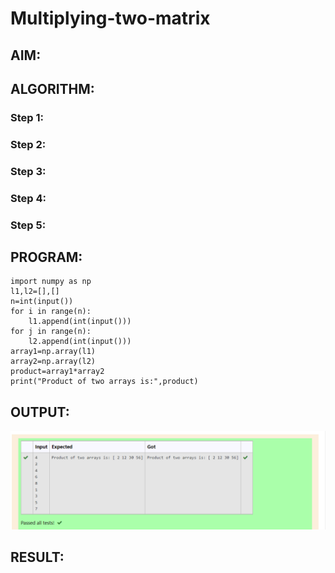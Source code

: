 # Multiplying-two-matrix

## AIM:

## ALGORITHM:

### Step 1:
### Step 2:
### Step 3:
### Step 4:
### Step 5:

## PROGRAM:
```
import numpy as np
l1,l2=[],[]
n=int(input())
for i in range(n):
    l1.append(int(input()))
for j in range(n):
    l2.append(int(input()))
array1=np.array(l1)
array2=np.array(l2)
product=array1*array2
print("Product of two arrays is:",product)
```

## OUTPUT:
![gitlogo](1.png)

## RESULT:

